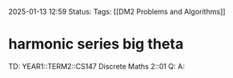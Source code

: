 2025-01-13 12:59
Status: 
Tags: [[DM2 Problems and Algorithms]]
# harmonic series big theta

TD: YEAR1::TERM2::CS147 Discrete Maths 2::01 
Q: 
A: 